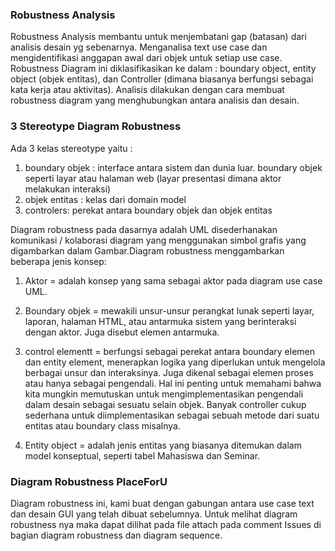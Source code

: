 ### Robustness Analysis ###
Robustness Analysis  membantu untuk menjembatani gap (batasan) dari analisis desain yg sebenarnya. Menganalisa text use case dan mengidentifikasi anggapan awal dari objek untuk setiap use case. Robustness Diagram ini diklasifikasikan ke dalam : boundary object, entity object (objek entitas), dan Controller (dimana biasanya berfungsi sebagai kata kerja atau aktivitas). Analisis dilakukan dengan cara membuat robustness diagram yang menghubungkan antara analisis dan desain.

### 3 Stereotype Diagram Robustness ###
Ada 3 kelas stereotype yaitu :
1. boundary objek : interface antara sistem dan dunia luar. boundary objek seperti layar atau halaman web (layar presentasi dimana aktor melakukan interaksi)
2. objek entitas : kelas dari domain model
3. controlers: perekat antara boundary objek dan objek entitas

Diagram robustness pada dasarnya adalah UML disederhanakan komunikasi / kolaborasi diagram yang menggunakan simbol grafis yang digambarkan dalam Gambar.Diagram robustness menggambarkan  beberapa jenis konsep:

1. Aktor = adalah konsep yang sama sebagai aktor pada diagram use case UML.

2. Boundary objek =  mewakili unsur-unsur perangkat lunak seperti layar, laporan, halaman HTML, atau antarmuka sistem yang berinteraksi dengan aktor. Juga disebut elemen antarmuka.

3. control elementt = berfungsi sebagai perekat antara boundary elemen dan entity element, menerapkan logika yang diperlukan untuk mengelola berbagai unsur dan interaksinya. Juga dikenal sebagai elemen proses atau hanya sebagai pengendali. Hal ini penting untuk memahami bahwa kita mungkin memutuskan untuk mengimplementasikan pengendali dalam desain sebagai sesuatu selain objek. Banyak controller cukup sederhana untuk diimplementasikan sebagai sebuah metode dari suatu entitas atau boundary class misalnya.

4. Entity object = adalah jenis entitas yang biasanya ditemukan dalam model konseptual, seperti tabel Mahasiswa dan Seminar.



### Diagram Robustness PlaceForU ###
Diagram robustness ini, kami buat dengan gabungan antara use case text dan desain GUI yang telah dibuat sebelumnya. Untuk melihat diagram robustness nya maka dapat dilihat pada file attach pada comment Issues di bagian diagram robustness dan diagram sequence.
